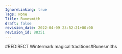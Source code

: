```yaml
---
IgnoreLinking: true
Tags: None
Title: Runesmith
draft: false
revision_date: 2022-04-09 23:52:21+00:00
revision_id: 88351
---
```


#REDIRECT Wintermark magical traditions#Runesmiths